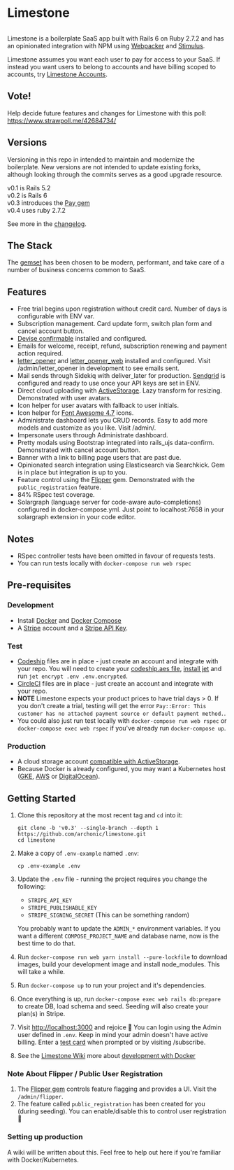# Limestone
[![<archonic>](https://circleci.com/gh/archonic/limestone.svg?style=svg)](https://circleci.com/gh/archonic/workflows/limestone/tree/master)

Limestone is a boilerplate SaaS app built with Rails 6 on Ruby 2.7.2 and has an opinionated integration with NPM using [Webpacker](https://github.com/rails/webpacker) and [Stimulus](https://stimulusjs.org/).

Limestone assumes you want each user to pay for access to your SaaS. If instead you want users to belong to accounts and have billing scoped to accounts, try [Limestone Accounts](https://github.com/archonic/limestone-accounts).
## Vote!
Help decide future features and changes for Limestone with this poll:
https://www.strawpoll.me/42684734/
## Versions
Versioning in this repo in intended to maintain and modernize the boilerplate. New versions are not intended to update existing forks, although looking through the commits serves as a good upgrade resource.

v0.1 is Rails 5.2  
v0.2 is Rails 6  
v0.3 introduces the [Pay gem](https://github.com/pay-rails/pay)  
v0.4 uses ruby 2.7.2

See more in the [changelog](https://github.com/archonic/limestone/blob/master/CHANGELOG.md).

## The Stack
The [gemset](https://github.com/archonic/limestone/blob/master/Gemfile) has been chosen to be modern, performant, and take care of a number of business concerns common to SaaS.

## Features
* Free trial begins upon registration without credit card. Number of days is configurable with ENV var.
* Subscription management. Card update form, switch plan form and cancel account button.
* [Devise confirmable](https://github.com/heartcombo/devise/wiki/How-To:-Add-:confirmable-to-Users) installed and configured.
* Emails for welcome, receipt, refund, subscription renewing and payment action required.
* [letter_opener](https://github.com/ryanb/letter_opener) and [letter_opener_web](https://github.com/fgrehm/letter_opener_web) installed and configured. Visit /admin/letter_opener in development to see emails sent.
* Mail sends through Sidekiq with deliver_later for production. [Sendgrid](https://sendgrid.com/) is configured and ready to use once your API keys are set in ENV.
* Direct cloud uploading with [ActiveStorage](https://edgeguides.rubyonrails.org/active_storage_overview.html). Lazy transform for resizing. Demonstrated with user avatars.
* Icon helper for user avatars with fallback to user initials.
* Icon helper for [Font Awesome 4.7](https://fontawesome.com/v4.7.0/icons/) icons.
* Administrate dashboard lets you CRUD records. Easy to add more models and customize as you like. Visit /admin/.
* Impersonate users through Administrate dashboard.
* Pretty modals using Bootstrap integrated into rails_ujs data-confirm. Demonstrated with cancel account button.
* Banner with a link to billing page users that are past due.
* Opinionated search integration using Elasticsearch via Searchkick. Gem is in place but integration is up to you.
* Feature control using the [Flipper](https://github.com/jnunemaker/flipper) gem. Demonstrated with the `public_registration` feature.
* 84% RSpec test coverage.
* Solargraph (language server for code-aware auto-completions) configured in docker-compose.yml. Just point to localhost:7658 in your solargraph extension in your code editor.

## Notes
* RSpec controller tests have been omitted in favour of requests tests.
* You can run tests locally with `docker-compose run web rspec`

## Pre-requisites

### Development
* Install [Docker](https://docs.docker.com/engine/installation/) and [Docker Compose](https://docs.docker.com/compose/install/)
* A [Stripe](https://dashboard.stripe.com/register) account and a [Stripe API Key](https://stripe.com/docs/keys).

### Test
* [Codeship](https://codeship.com/) files are in place - just create an account and integrate with your repo. You will need to create your [codeship.aes file](https://documentation.codeship.com/pro/builds-and-configuration/environment-variables/#downloading-your-aes-key), [install jet](https://documentation.codeship.com/pro/jet-cli/installation/) and run `jet encrypt .env .env.encrypted`.
* [CircleCI](https://circleci.com/) files are in place - just create an account and integrate with your repo.
* **NOTE** Limestone expects your product prices to have trial days > 0. If you don't create a trial, testing will get the error `Pay::Error: This customer has no attached payment source or default payment method.`.
* You could also just run test locally with `docker-compose run web rspec` or `docker-compose exec web rspec` if you've already run `docker-compose up`.

### Production
* A cloud storage account [compatible with ActiveStorage](https://edgeguides.rubyonrails.org/active_storage_overview.html#setup).
* Because Docker is already configured, you may want a Kubernetes host ([GKE](https://cloud.google.com/kubernetes-engine/), [AWS](https://aws.amazon.com/kubernetes/) or [DigitalOcean](https://www.digitalocean.com/products/kubernetes/)).

## Getting Started
1. Clone this repository at the most recent tag and `cd` into it:
    ```
    git clone -b 'v0.3' --single-branch --depth 1 https://github.com/archonic/limestone.git
    cd limestone
    ```

2. Make a copy of `.env-example` named `.env`:
    ```
    cp .env-example .env
    ```

3. Update the `.env` file - running the project requires you change the following:
    - `STRIPE_API_KEY`
    - `STRIPE_PUBLISHABLE_KEY`
    - `STRIPE_SIGNING_SECRET` (This can be something random)

    You probably want to update the `ADMIN_*` environment variables. If you want a different `COMPOSE_PROJECT_NAME` and database name, now is the best time to do that.

4. Run `docker-compose run web yarn install --pure-lockfile` to download images, build your development image and install node_modules. This will take a while.

5. Run `docker-compose up` to run your project and it's dependencies.

5. Once everything is up, run `docker-compose exec web rails db:prepare` to create DB, load schema and seed. Seeding will also create your plan(s) in Stripe.

6. Visit [http://localhost:3000](http://localhost:3000) and rejoice :tada: You can login using the Admin user defined in `.env`. Keep in mind your admin doesn't have active billing. Enter a [test card](https://stripe.com/docs/testing#cards) when prompted or by visiting /subscribe.

7. See the [Limestone Wiki](https://github.com/archonic/limestone/wiki) more about [development with Docker](https://github.com/archonic/limestone/wiki/Development-with-Docker)

### Note About Flipper / Public User Registration
1. The [Flipper gem](https://github.com/jnunemaker/flipper) controls feature flagging and provides a UI. Visit the `/admin/flipper`.
2. The feature called `public_registration` has been created for you (during seeding). You can enable/disable this to control user registration :clap:

### Setting up production
A wiki will be written about this. Feel free to help out here if you're familiar with Docker/Kubernetes.
